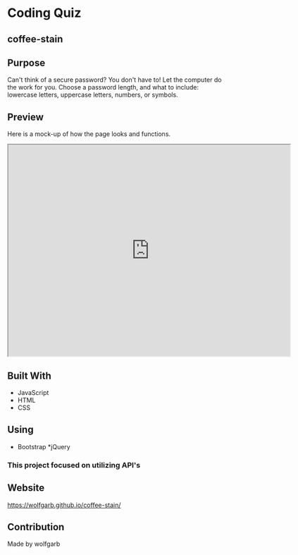 # Coding Quiz

## coffee-stain

## Purpose
Can't think of a secure password? You don't have to! Let the computer do the work for you. Choose a password length, and what to include: lowercase letters, uppercase letters, numbers, or symbols.

## Preview
Here is a mock-up of how the page looks and functions.
<iframe src="https://drive.google.com/file/d/1Aex2XtMg_5Y8SaR84v-q9SBdclpPoxVi/preview" width="640" height="480"></iframe>

## Built With
* JavaScript
* HTML
* CSS
## Using
* Bootstrap
*jQuery

### This project focused on utilizing API's 


## Website
https://wolfgarb.github.io/coffee-stain/

## Contribution
Made by wolfgarb
